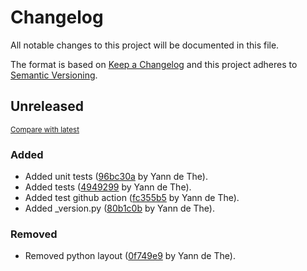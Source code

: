 # Changelog

All notable changes to this project will be documented in this file.

The format is based on [Keep a Changelog](http://keepachangelog.com/en/1.0.0/)
and this project adheres to [Semantic Versioning](http://semver.org/spec/v2.0.0.html).

<!-- insertion marker -->
## Unreleased

<small>[Compare with latest](https://github.com/johncloud-paas/nixpack_template/compare/2d10686fdb6558db983e1bb11bcb15a48cf41f11...HEAD)</small>

### Added

- Added unit tests ([96bc30a](https://github.com/johncloud-paas/nixpack_template/commit/96bc30a90e7cacdbcad7421e8c0b2c05e7c49b22) by Yann de The).
- Added tests ([4949299](https://github.com/johncloud-paas/nixpack_template/commit/4949299b4760f95fe1d1fe1d754c2b9a913489c9) by Yann de The).
- Added test github action ([fc355b5](https://github.com/johncloud-paas/nixpack_template/commit/fc355b5c5e5ed5abe58b39c3f560d15281654400) by Yann de The).
- Added _version.py ([80b1c0b](https://github.com/johncloud-paas/nixpack_template/commit/80b1c0b2a04a0c44e663171993221560333b231e) by Yann de The).

### Removed

- Removed python layout ([0f749e9](https://github.com/johncloud-paas/nixpack_template/commit/0f749e91f780e8fa81488c2ccb2497037b5fcbae) by Yann de The).

<!-- insertion marker -->
